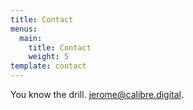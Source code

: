 ```yaml
---
title: Contact
menus:
  main:
    title: Contact
    weight: 5
template: contact
---
```

You know the drill. [jerome@calibre.digital](mailto:jerome@calibre.digital).
